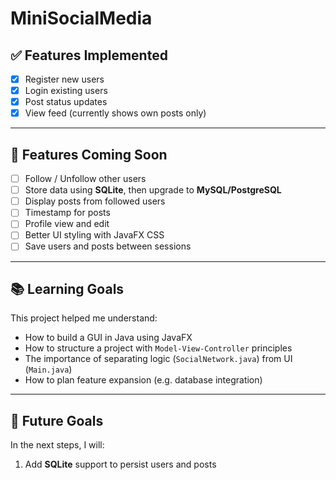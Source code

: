 # MiniSocialMedia

## ✅ Features Implemented

- [x] Register new users
- [x] Login existing users
- [x] Post status updates
- [x] View feed (currently shows own posts only)

---

## 🚧 Features Coming Soon

- [ ] Follow / Unfollow other users
- [ ] Store data using **SQLite**, then upgrade to **MySQL/PostgreSQL**
- [ ] Display posts from followed users
- [ ] Timestamp for posts
- [ ] Profile view and edit
- [ ] Better UI styling with JavaFX CSS
- [ ] Save users and posts between sessions

---

## 📚 Learning Goals

This project helped me understand:

- How to build a GUI in Java using JavaFX
- How to structure a project with `Model-View-Controller` principles
- The importance of separating logic (`SocialNetwork.java`) from UI (`Main.java`)
- How to plan feature expansion (e.g. database integration)

---

## 🔮 Future Goals

In the next steps, I will:
1. Add **SQLite** support to persist users and posts
